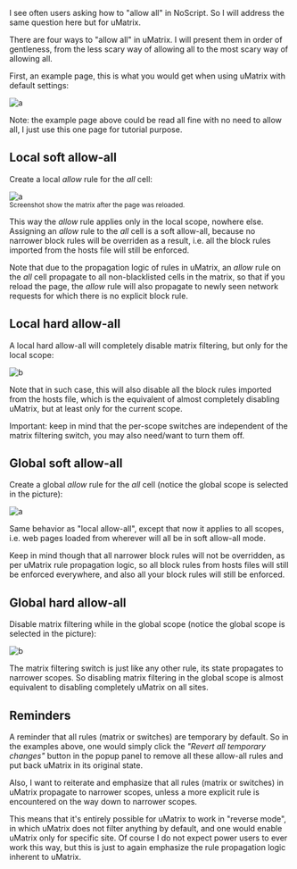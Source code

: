 I see often users asking how to "allow all" in NoScript. So I will address the same question here but for uMatrix.

There are four ways to "allow all" in uMatrix. I will present them in order of gentleness, from the less scary way of allowing all to the most scary way of allowing all.

First, an example page, this is what you would get when using uMatrix with default settings:

![a](https://user-images.githubusercontent.com/585534/33179053-2ae381a8-d036-11e7-8a32-8dcfbdeebe7c.png)

Note: the example page above could be read all fine with no need to allow all, I just use this one page for tutorial purpose.

## Local soft allow-all

Create a local _allow_ rule for the _all_ cell:

![a](https://user-images.githubusercontent.com/585534/33179254-c44bfa8c-d036-11e7-9bbc-a0e349c8e343.png)<br><sup>Screenshot show the matrix after the page was reloaded.</sup>

This way the _allow_ rule applies only in the local scope, nowhere else. Assigning an _allow_ rule to the _all_ cell is a soft allow-all, because no narrower block rules will be overriden as a result, i.e. all the block rules imported from the hosts file will still be enforced.

Note that due to the propagation logic of rules in uMatrix, an _allow_ rule on the _all_ cell propagate to all non-blacklisted cells in the matrix, so that if you reload the page, the _allow_ rule will also propagate to newly seen network requests for which there is no explicit block rule.

## Local hard allow-all

A local hard allow-all will completely disable matrix filtering, but only for the local scope:

![b](https://user-images.githubusercontent.com/585534/33176267-7fdf41c4-d02c-11e7-926b-16276b2bf3a2.png)

Note that in such case, this will also disable all the block rules imported from the hosts file, which is the equivalent of almost completely disabling uMatrix, but at least only for the current scope.

Important: keep in mind that the per-scope switches are independent of the matrix filtering switch, you may also need/want to turn them off.

## Global soft allow-all

Create a global _allow_ rule for the _all_ cell (notice the global scope is selected in the picture):

![a](https://user-images.githubusercontent.com/585534/33176486-350de8de-d02d-11e7-8b78-cd60fe16fadf.png)

Same behavior as "local allow-all", except that now it applies to all scopes, i.e. web pages loaded from wherever will all be in soft allow-all mode.

Keep in mind though that all narrower block rules will not be overridden, as per uMatrix rule propagation logic, so all block rules from hosts files will still be enforced everywhere, and also all your block rules will still be enforced.

## Global hard allow-all

Disable matrix filtering while in the global scope (notice the global scope is selected in the picture):

![b](https://user-images.githubusercontent.com/585534/33176919-c85212f4-d02e-11e7-833f-458bf02e2b89.png)

The matrix filtering switch is just like any other rule, its state propagates to narrower scopes. So disabling matrix filtering in the global scope is almost equivalent to disabling completely uMatrix on all sites.

## Reminders

A reminder that all rules (matrix or switches) are temporary by default. So in the examples above, one would simply click the _"Revert all temporary changes"_ button in the popup panel to remove all these allow-all rules and put back uMatrix in its original state.

Also, I want to reiterate and emphasize that all rules (matrix or switches) in uMatrix propagate to narrower scopes, unless a more explicit rule is encountered on the way down to narrower scopes.

This means that it's entirely possible for uMatrix to work in "reverse mode", in which uMatrix does not filter anything by default, and one would enable uMatrix only for specific site. Of course I do not expect power users to ever work this way, but this is just to again emphasize the rule propagation logic inherent to uMatrix.